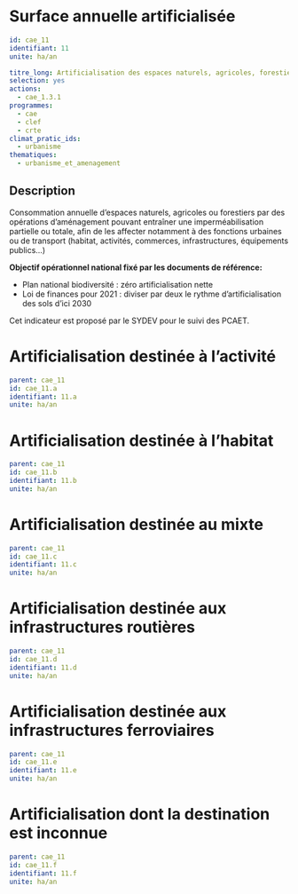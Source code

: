 # Surface annuelle artificialisée 
```yaml
id: cae_11
identifiant: 11
unite: ha/an

titre_long: Artificialisation des espaces naturels, agricoles, forestiers
selection: yes
actions:
  - cae_1.3.1
programmes:
  - cae
  - clef
  - crte
climat_pratic_ids:
  - urbanisme
thematiques:
  - urbanisme_et_amenagement
```
## Description
Consommation annuelle d’espaces naturels, agricoles ou forestiers par des opérations d’aménagement pouvant entraîner une imperméabilisation partielle ou totale, afin de les affecter notamment à des fonctions urbaines ou de transport (habitat, activités, commerces, infrastructures, équipements publics…)

**Objectif opérationnel national fixé par les documents de référence:**
- Plan national biodiversité : zéro artificialisation nette
- Loi de finances pour 2021 : diviser par deux le rythme d’artificialisation des sols d’ici 2030

Cet indicateur est proposé par le SYDEV pour le suivi des PCAET.

# Artificialisation destinée à l’activité
```yaml
parent: cae_11
id: cae_11.a
identifiant: 11.a
unite: ha/an
```

# Artificialisation destinée à l’habitat
```yaml
parent: cae_11
id: cae_11.b
identifiant: 11.b
unite: ha/an
```

# Artificialisation destinée au mixte
```yaml
parent: cae_11
id: cae_11.c
identifiant: 11.c
unite: ha/an
```

# Artificialisation destinée aux infrastructures routières
```yaml
parent: cae_11
id: cae_11.d
identifiant: 11.d
unite: ha/an
```

# Artificialisation destinée aux infrastructures ferroviaires
```yaml
parent: cae_11
id: cae_11.e
identifiant: 11.e
unite: ha/an
```

# Artificialisation dont la destination est inconnue
```yaml
parent: cae_11
id: cae_11.f
identifiant: 11.f
unite: ha/an
```

